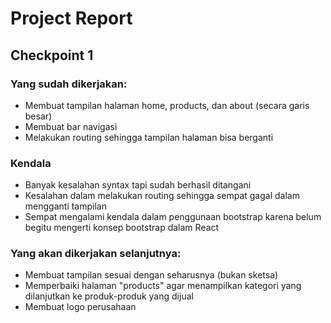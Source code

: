 # Project Report

## Checkpoint 1
### Yang sudah dikerjakan:
* Membuat tampilan halaman home, products, dan about (secara garis besar)
* Membuat bar navigasi
* Melakukan routing sehingga tampilan halaman bisa berganti

### Kendala
* Banyak kesalahan syntax tapi sudah berhasil ditangani
* Kesalahan dalam melakukan routing sehingga sempat gagal dalam mengganti tampilan
* Sempat mengalami kendala dalam penggunaan bootstrap karena belum begitu mengerti konsep bootstrap dalam React

### Yang akan dikerjakan selanjutnya:
* Membuat tampilan sesuai dengan seharusnya (bukan sketsa)
* Memperbaiki halaman "products" agar menampilkan kategori yang dilanjutkan ke produk-produk yang dijual
* Membuat logo perusahaan